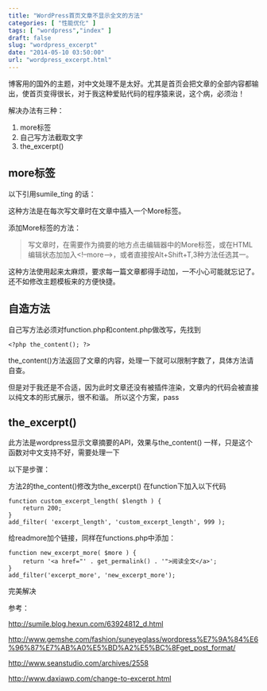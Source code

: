 ```yaml
---
title: "WordPress首页文章不显示全文的方法"
categories: [ "性能优化" ]
tags: [ "wordpress","index" ]
draft: false
slug: "wordpress_excerpt"
date: "2014-05-10 03:50:00"
url: "wordpress_excerpt.html"
---
```


博客用的国外的主题，对中文处理不是太好。尤其是首页会把文章的全部内容都输出，使首页变得很长，对于我这种爱贴代码的程序猿来说，这个病，必须治！

解决办法有三种：

 1. more标签 
 2. 自己写方法截取文字
 3. the_excerpt()

## more标签

以下引用sumile_ting 的话：

这种方法是在每次写文章时在文章中插入一个More标签。

添加More标签的方法：

> 写文章时，在需要作为摘要的地方点击编辑器中的More标签，或在HTML编辑状态加加入<!–more–>，或者直接按Alt+Shift+T,3种方法任选其一。

这种方法使用起来太麻烦，要求每一篇文章都得手动加，一不小心可能就忘记了。还不如修改主题模板来的方便快捷。

## 自造方法

自己写方法必须对function.php和content.php做改写，先找到

    <?php the_content(); ?>
    
the_content()方法返回了文章的内容，处理一下就可以限制字数了，具体方法请自查。

但是对于我还是不合适，因为此时文章还没有被插件渲染，文章内的代码会被直接以纯文本的形式展示，很不和谐。
所以这个方案，pass

## the_excerpt()

此方法是wordpress显示文章摘要的API，效果与the_content() 一样，只是这个函数对中文支持不好，需要处理一下

以下是步骤：

方法2的the_content()修改为the_excerpt()
在function下加入以下代码

    function custom_excerpt_length( $length ) {
        return 200;
    }
    add_filter( 'excerpt_length', 'custom_excerpt_length', 999 );

给readmore加个链接，同样在functions.php中添加：

    function new_excerpt_more( $more ) {
        return '<a href="' . get_permalink() . '">阅读全文</a>';
    }
    add_filter('excerpt_more', 'new_excerpt_more');
 
完美解决

参考：

http://sumile.blog.hexun.com/63924812_d.html

http://www.gemshe.com/fashion/suneyeglass/wordpress%E7%9A%84%E6%96%87%E7%AB%A0%E5%BD%A2%E5%BC%8Fget_post_format/

http://www.seanstudio.com/archives/2558

http://www.daxiawp.com/change-to-excerpt.html